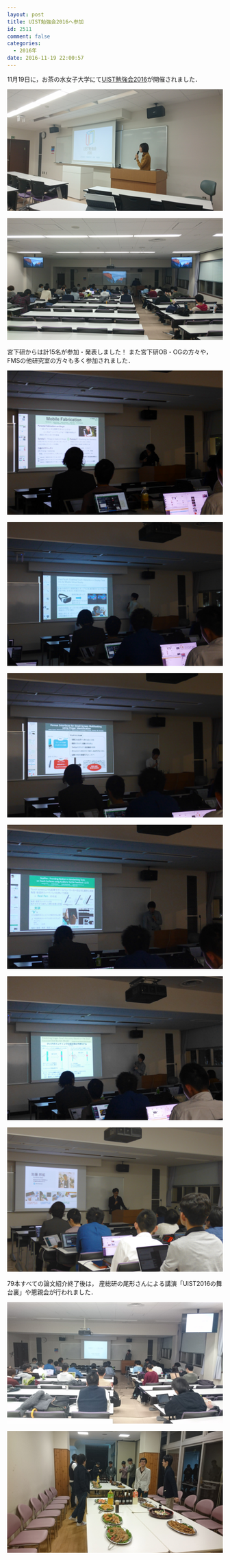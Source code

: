 ```yaml
---
layout: post
title: UIST勉強会2016へ参加
id: 2511
comment: false
categories:
  - 2016年
date: 2016-11-19 22:00:57
---
```


11月19日に，お茶の水女子大学にて[UIST勉強会2016](http://uistudy.tokyo/2016/index.html)が開催されました．

![uistudy2016_1](/wp-content/uploads/2016/11/uistudy2016_1.jpg)

![uistudy2016_2](/wp-content/uploads/2016/11/uistudy2016_2.jpg)



宮下研からは計15名が参加・発表しました！
また宮下研OB・OGの方々や，FMSの他研究室の方々も多く参加されました．



![uistudy2016_3](/wp-content/uploads/2016/11/uistudy2016_3.jpg)

![uistudy2016_5](/wp-content/uploads/2016/11/uistudy2016_5.jpg)

![uistudy2016_6](/wp-content/uploads/2016/11/uistudy2016_6.jpg)

![uistudy2016_9](/wp-content/uploads/2016/11/uistudy2016_9.jpg)

![uistudy2016_11](/wp-content/uploads/2016/11/uistudy2016_11.jpg)

![uistudy2016_14](/wp-content/uploads/2016/11/uistudy2016_14.jpg)




79本すべての論文紹介終了後は，
産総研の尾形さんによる講演「UIST2016の舞台裏」や懇親会が行われました．



![uistudy2016_19](/wp-content/uploads/2016/11/uistudy2016_19.jpg)

![uistudy2016_20](/wp-content/uploads/2016/11/uistudy2016_20.jpg)

